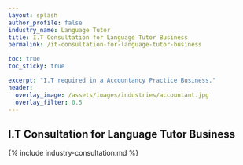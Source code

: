 ```yaml
---
layout: splash 
author_profile: false 
industry_name: Language Tutor
title: I.T Consultation for Language Tutor Business
permalink: /it-consultation-for-language-tutor-business

toc: true
toc_sticky: true

excerpt: "I.T required in a Accountancy Practice Business."
header:
  overlay_image: /assets/images/industries/accountant.jpg
  overlay_filter: 0.5 
---
```


## I.T Consultation for Language Tutor Business

{% include industry-consultation.md %}
